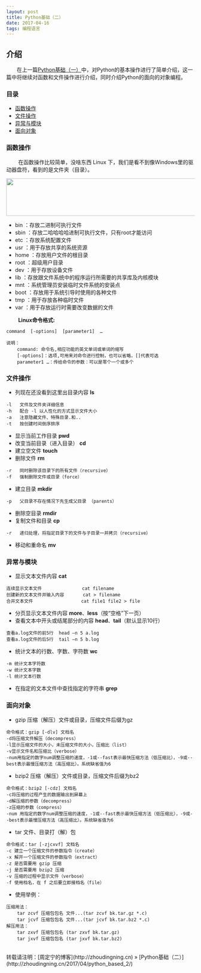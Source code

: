 ```yaml
---
layout: post
title: Python基础（二）
date: 2017-04-16
tags: 编程语言 
---
```


## 介绍

　　在上一篇[Python基础（一）](http://zhoudingning.cn/2017/04/python_based_1/)中，对Python的基本操作进行了简单介绍，这一篇中将继续对函数和文件操作进行介绍，同时介绍Python的面向的对象编程。


### 目录

* [函数操作](#function)
* [文件操作](#IO)
* [异常与模块](#exception-module)
* [面向对象](#OOP)


### <a name="function"></a>函数操作

　　 在函数操作比较简单，没啥东西 Linux 下，我们是看不到像Windows里的驱动器盘符，看到的是文件夹（目录）。 

<div align="center">
    <img src="/images/posts/Python/IO.jpg" height="100" width="800"/> 
</div> 

* bin  ：存放二进制可执行文件
* sbin ：存放二哈哈哈哈进制可执行文件，只有root才能访问
* etc  ：存放系统配置文件
* usr  ：用于存放共享的系统资源
* home ：存放用户文件的根目录
* root ：超级用户目录
* dev  ：用于存放设备文件
* lib  ：存放跟文件系统中的程序运行所需要的共享库及内核模块
* mnt  ：系统管理员安装临时文件系统的安装点
* boot ：存放用于系统引导时使用的各种文件
* tmp  ：用于存放各种临时文件
* var  ：用于存放运行时需要改变数据的文件


　　 **Linux命令格式:**
```
command  [-options]  [parameter1]  …

说明：
    command: 命令名,相应功能的英文单词或单词的缩写 
    [-options]：选项,可用来对命令进行控制，也可以省略，[]代表可选 
    parameter1 …：传给命令的参数：可以是零个一个或多个
```

### <a name="IO"></a>文件操作



* 列现在还没看到这里出目录内容 **ls**
```
-l   文件及文件夹详细信息
-h   配合 -l 以人性化的方式显示文件大小
-a   注意隐藏文件、特殊目录.和..   
-t   按创建时间倒序排序
```
* 显示当前工作目录 **pwd**
* 改变当前目录（进入目录） **cd**
* 建立空文件 **touch**
* 删除文件  **rm**
```
-r   同时删除该目录下的所有文件（recursive）
-f   强制删除文件或目录（force）
```
* 建立目录 **mkdir** 
```
-p   父目录不存在情况下先生成父目录 （parents）
```
* 删除空目录 **rmdir** 
* 复制文件和目录 **cp**
```
-r   递归处理，将指定目录下的文件与子目录一并拷贝（recursive）
```
* 移动和重命名 **mv**

### <a name="exception-module"></a>异常与模块

* 显示文本文件内容 **cat**
```
连续显示文本文件               cat filename
创建新的文本文件并输入内容       cat > filename 
合并文本文件                  cat file1 file2 > file
```
* 分页显示文本文件内容 **more**、**less**（按“空格”下一页）
* 查看文本中开头或结尾部分的内容 **head**、**tail**（默认显示10行）
```
查看a.log文件的前5行  head –n 5 a.log 
查看a.log文件的后5行  tail –n 5 b.log 
```
* 统计文本的行数、字数、字符数 **wc** 
```
-m 统计文本字符数
-w 统计文本字数
-l 统计文本行数
```
* 在指定的文本文件中查找指定的字符串 **grep**


### <a name="OOP"></a>面向对象

* gzip 压缩（解压）文件或目录，压缩文件后缀为gz 
```
命令格式：gzip [-dlv] 文档名
-d将压缩文件解压（decompress）
-l显示压缩文件的大小，未压缩文件的大小，压缩比（list）
-v显示文件名和压缩比（verbose）
-num用指定的数字num调整压缩的速度，-1或--fast表示最快压缩方法（低压缩比），-9或--best表示最慢压缩方法（高压缩比）。系统缺省值为6
```
* bzip2 压缩（解压）文件或目录，压缩文件后缀为bz2 
```
命令格式：bzip2 [-cdz] 文档名
-c将压缩的过程产生的数据输出到屏幕上
-d解压缩的参数（decompress）
-z压缩的参数（compress）
-num 用指定的数字num调整压缩的速度，-1或--fast表示最快压缩方法（低压缩比），-9或--best表示最慢压缩方法（高压缩比）。系统缺省值为6
```
* tar 文件、目录打（解）包
```
命令格式：tar [-zjcxvf] 文档名
-c 建立一个压缩文件的参数指令（create）
-x 解开一个压缩文件的参数指令（extract）
-z 是否需要用 gzip 压缩
-j 是否需要用 bzip2 压缩
-v 压缩的过程中显示文件（verbose）
-f 使用档名，在 f 之后要立即接档名（file）
```
* 使用举例：
```
压缩用法：
    tar zcvf 压缩包包名 文件...(tar zcvf bk.tar.gz *.c)
    tar jcvf 压缩包包名 文件...(tar jcvf bk.tar.bz2 *.c)
解压用法：
    tar zxvf 压缩包包名 (tar zxvf bk.tar.gz)
    tar jxvf 压缩包包名 (tar jxvf bk.tar.bz2)
```

<br>
转载请注明：[周定宁的博客](http://zhoudingning.cn) » [Python基础（二）](http://zhoudingning.cn/2017/04/python_based_2/)   

